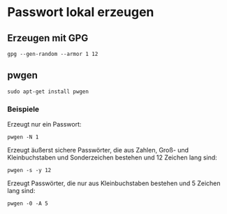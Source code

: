 # Passwort lokal erzeugen

## Erzeugen mit GPG

```
gpg --gen-random --armor 1 12
```

## pwgen
```
sudo apt-get install pwgen
```

### Beispiele

Erzeugt nur ein Passwort:

    pwgen -N 1 

Erzeugt äußerst sichere Passwörter, die aus Zahlen, Groß- und Kleinbuchstaben und Sonderzeichen bestehen und 12 Zeichen lang sind:

    pwgen -s -y 12 

Erzeugt Passwörter, die nur aus Kleinbuchstaben bestehen und 5 Zeichen lang sind:

    pwgen -0 -A 5 
